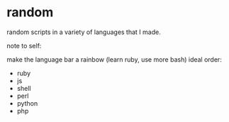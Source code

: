 # random
random scripts in a variety of languages that I made.

note to self:

make the language bar a rainbow (learn ruby, use more bash)
ideal order:
 - ruby
 - js
 - shell
 - perl
 - python
 - php
